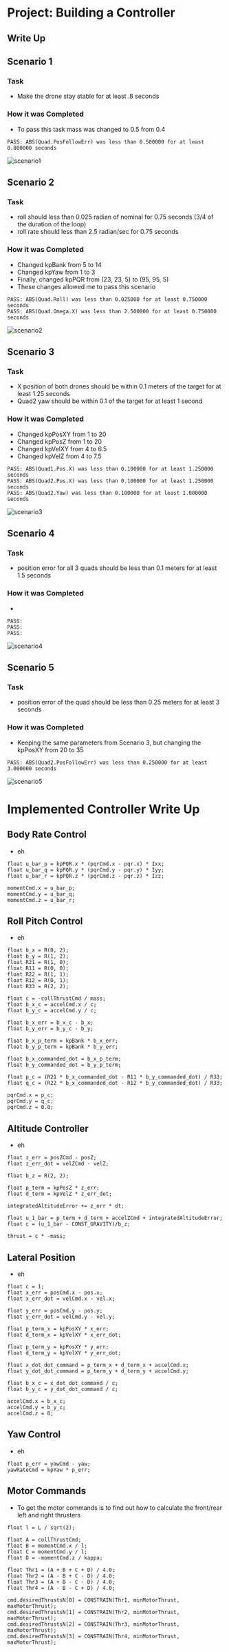 # Project: Building a Controller
## Write Up

## Scenario 1

### Task

- Make the drone stay stable for at least .8 seconds
    
### How it was Completed

- To pass this task mass was changed to 0.5 from 0.4

```
PASS: ABS(Quad.PosFollowErr) was less than 0.500000 for at least 0.800000 seconds
```

![scenario1](scenario1.png)

## Scenario 2

### Task

- roll should less than 0.025 radian of nominal for 0.75 seconds (3/4 of the duration of the loop)
- roll rate should less than 2.5 radian/sec for 0.75 seconds

### How it was Completed

- Changed kpBank from 5 to 14
- Changed kpYaw from 1 to 3
- Finally, changed kpPQR from (23, 23, 5) to (95, 95, 5)
- These changes allowed me to pass this scenario

```
PASS: ABS(Quad.Roll) was less than 0.025000 for at least 0.750000 seconds
PASS: ABS(Quad.Omega.X) was less than 2.500000 for at least 0.750000 seconds
```

![scenario2](scenario2.png)

## Scenario 3

### Task

- X position of both drones should be within 0.1 meters of the target for at least 1.25 seconds
- Quad2 yaw should be within 0.1 of the target for at least 1 second

### How it was Completed

- Changed kpPosXY from 1 to 20
- Changed kpPosZ from 1 to 20
- Changed kpVelXY from 4 to 6.5
- Changed kpVelZ from 4 to 7.5

```
PASS: ABS(Quad1.Pos.X) was less than 0.100000 for at least 1.250000 seconds
PASS: ABS(Quad2.Pos.X) was less than 0.100000 for at least 1.250000 seconds
PASS: ABS(Quad2.Yaw) was less than 0.100000 for at least 1.000000 seconds
```

![scenario3](scenario3.png)

## Scenario 4

### Task

- position error for all 3 quads should be less than 0.1 meters for at least 1.5 seconds
    
### How it was Completed

- 

```
PASS:
PASS:
PASS:
```

![scenario4](scenario4.png)

## Scenario 5

### Task

- position error of the quad should be less than 0.25 meters for at least 3 seconds
    
### How it was Completed

- Keeping the same parameters from Scenario 3, but changing the kpPosXY from 20 to 35

```
PASS: ABS(Quad2.PosFollowErr) was less than 0.250000 for at least 3.000000 seconds
```

![scenario5](scenario5.png)

# Implemented Controller Write Up

## Body Rate Control

- eh

```
float u_bar_p = kpPQR.x * (pqrCmd.x - pqr.x) * Ixx;
float u_bar_q = kpPQR.y * (pqrCmd.y - pqr.y) * Iyy;
float u_bar_r = kpPQR.z * (pqrCmd.z - pqr.z) * Izz;

momentCmd.x = u_bar_p;
momentCmd.y = u_bar_q;
momentCmd.z = u_bar_r;
```

## Roll Pitch Control

- eh

```
float b_x = R(0, 2);
float b_y = R(1, 2);
float R21 = R(1, 0);
float R11 = R(0, 0);
float R22 = R(1, 1);
float R12 = R(0, 1);
float R33 = R(2, 2);

float c = -collThrustCmd / mass;
float b_x_c = accelCmd.x / c;
float b_y_c = accelCmd.y / c;

float b_x_err = b_x_c - b_x;
float b_y_err = b_y_c - b_y;

float b_x_p_term = kpBank * b_x_err;
float b_y_p_term = kpBank * b_y_err;

float b_x_commanded_dot = b_x_p_term;
float b_y_commanded_dot = b_y_p_term;

float p_c = (R21 * b_x_commanded_dot - R11 * b_y_commanded_dot) / R33;
float q_c = (R22 * b_x_commanded_dot - R12 * b_y_commanded_dot) / R33;

pqrCmd.x = p_c;
pqrCmd.y = q_c;
pqrCmd.z = 0.0;
```

## Altitude Controller

- eh

```
float z_err = posZCmd - posZ;
float z_err_dot = velZCmd - velZ;

float b_z = R(2, 2);

float p_term = kpPosZ * z_err;
float d_term = kpVelZ * z_err_dot;

integratedAltitudeError += z_err * dt;

float u_1_bar = p_term + d_term + accelZCmd + integratedAltitudeError;
float c = (u_1_bar - CONST_GRAVITY)/b_z;

thrust = c * -mass;
```

## Lateral Position

- eh

```
float c = 1;
float x_err = posCmd.x - pos.x;
float x_err_dot = velCmd.x - vel.x;

float y_err = posCmd.y - pos.y;
float y_err_dot = velCmd.y - vel.y;

float p_term_x = kpPosXY * x_err;
float d_term_x = kpVelXY * x_err_dot;

float p_term_y = kpPosXY * y_err;
float d_term_y = kpVelXY * y_err_dot;

float x_dot_dot_command = p_term_x + d_term_x + accelCmd.x;
float y_dot_dot_command = p_term_y + d_term_y + accelCmd.y;

float b_x_c = x_dot_dot_command / c;
float b_y_c = y_dot_dot_command / c;

accelCmd.x = b_x_c;
accelCmd.y = b_y_c;
accelCmd.z = 0;
```

## Yaw Control

- eh

```
float p_err = yawCmd - yaw;
yawRateCmd = kpYaw * p_err;
```

## Motor Commands

- To get the motor commands is to find out how to calculate the front/rear left and right thrusters

```
float l = L / sqrt(2);

float A = collThrustCmd;
float B = momentCmd.x / l;
float C = momentCmd.y / l;
float D = -momentCmd.z / kappa;

float Thr1 = (A + B + C + D) / 4.0;
float Thr2 = (A - B + C - D) / 4.0;
float Thr3 = (A + B - C - D) / 4.0;
float Thr4 = (A - B - C + D) / 4.0;

cmd.desiredThrustsN[0] = CONSTRAIN(Thr1, minMotorThrust, maxMotorThrust);
cmd.desiredThrustsN[1] = CONSTRAIN(Thr2, minMotorThrust, maxMotorThrust);
cmd.desiredThrustsN[2] = CONSTRAIN(Thr3, minMotorThrust, maxMotorThrust);
cmd.desiredThrustsN[3] = CONSTRAIN(Thr4, minMotorThrust, maxMotorThrust);
```
